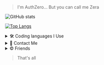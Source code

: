 >I'm AuthZero... But you can call me Zera

![GitHub stats](https://github-readme-stats.vercel.app/api?username=AuthZero&show_icons=true&theme=synthwave)

[![Top Langs](https://github-readme-stats.vercel.app/api/top-langs/?username=AuthZero&theme=synthwave)](https://github.com/anuraghazra/github-readme-stats)


<details><summary> 🛠 Coding languages I Use</summary>
 [x] Javascript
 [x] HTML
 [x] Lua
 [x] C++
 [x] Python
 [ ] Ruby
 [ ] C# // Not anymore
 </details>

<details><summary>📨 Contact Me</summary>

|              | Service | Value    |        Status |
| :---         |  :---    | :---:    |          ---: |
| ✉   |   Discord   | Auth Zero#7762 | idle    |
|  💻  |   Github   |  <a href="https://github.com/AuthZero">Auth Zero</a> | idle      |

</details>

<details><summary>©️ Friends</summary>
 <a href="https://github.com/ChiefNotch">ChiefNotch</a>,
 <a href="https://github.com/SxnwDev">SxnwDev</a>,
 <a href="https://github.com/TrustsenseEh">TrustsenseEh</a>
</details>


>That's all





